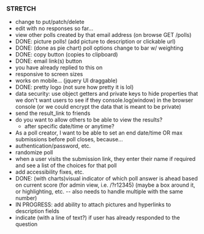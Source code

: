 ### STRETCH ###
* change to put/patch/delete
* edit with no responses so far...
* view other polls created by that email address (on browse GET /polls)
* DONE: picture polls! (add picture to description or clickable url)
* DONE: (done as pie chart) poll options change to bar w/ weighting
* DONE: copy button (copies to clipboard)
* DONE: email link(s) button
* you have already replied to this on <date>
* responsive to screen sizes
* works on mobile... (jquery UI draggable)
* DONE: pretty logo (not sure how pretty it is lol)
* data security: use object getters and private keys to hide properties that we don't want users to see if they console.log(window) in the browser console (or we could encrypt the data that is meant to be private)
* send the result_link to friends
* do you want to allow others to be able to view the results?
  - after specific date/time or anytime?
* As a poll creator, I want to be able to set an end date/time OR max submissions before poll closes, because...
* authentication/password, etc.
* randomize poll
* when a user visits the submission link, they enter their name if required and see a list of the choices for that poll
* add accessibility fixes, etc.
* DONE: (with charts)visual indicator of which poll answer is ahead based on current score (for admin view, i.e. /?r12345) (maybe a box around it, or highlighting, etc. -- also needs to handle multiple with the same number)
* IN PROGRESS: add ability to attach pictures and hyperlinks to description fields
* indicate (with a line of text?) if user has already responded to the question
